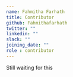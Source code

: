 ```yaml
---
name: Fahmitha Farhath
title: Contributor
github: Fahmithafarhath
twitter: ""
linkedin: ""
slack: ""
joining_date: ""
role : contributor
---
```


Still waiting for this
